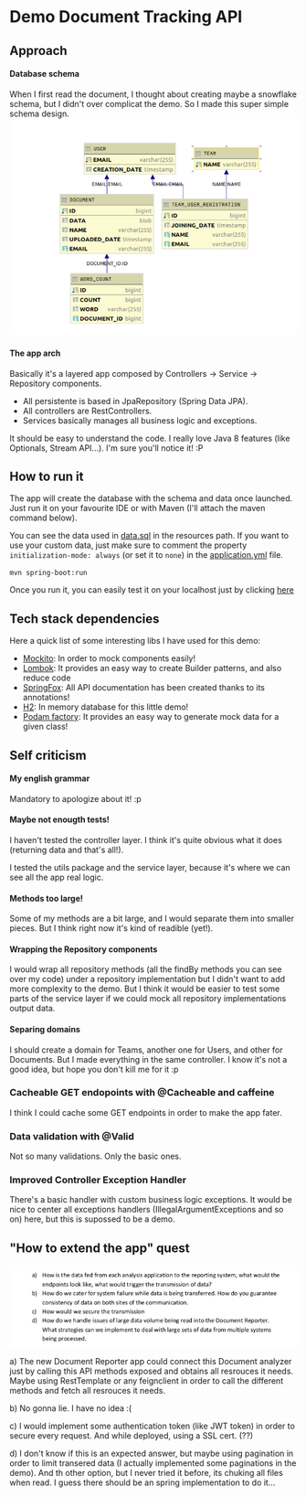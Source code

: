# Demo Document Tracking API


## Approach

#### Database schema
When I first read the document, I thought about creating maybe a snowflake schema, but I didn't over complicat the demo. So I made this
super simple schema design.
![schema](./doc/img/db.png)

#### The app arch

Basically it's a layered app composed by Controllers -> Service -> Repository components.

- All persistente is based in JpaRepository (Spring Data JPA).
- All controllers are RestControllers.
- Services basically manages all business logic and exceptions.

It should be easy to understand the code. I really love Java 8 features (like Optionals, Stream  API...). I'm sure you'll notice it! :P
## How to run it

The app will create the database with the schema and data once launched. Just run it on your favourite IDE or with Maven (I'll attach the maven command below).

You can see the data used in [data.sql](./src/main/resources/data.sql) in the resources path. If you want to use your custom data, just make sure to comment the property
`initialization-mode: always`   (or set it to `none`) in the [application.yml](./src/main/resources/application.yml) file.

```shell script
mvn spring-boot:run
```

Once you run it, you can easily test it on your localhost just by clicking [here](http://localhost:8080/doc-tracker/api/v1/swagger-ui.html)

## Tech stack dependencies

Here a quick list of some interesting libs I have used for this demo:

- [Mockito](https://site.mockito.org/): In order to mock components easily!
- [Lombok](https://projectlombok.org/): It provides an easy way to create Builder patterns, and also reduce code
- [SpringFox](https://springfox.github.io/springfox/): All API documentation has been created thanks to its annotations!
- [H2](https://www.h2database.com/html/main.html): In memory database for this little demo!
- [Podam factory](https://mtedone.github.io/podam/): It provides an easy way to generate mock data for a given class!


## Self criticism

#### My english grammar

Mandatory to apologize about it! :p

#### Maybe not enougth tests!

I haven't tested the controller layer. I think it's quite obvious what it does 
(returning data and that's all!).

I tested the utils package and the service layer, because it's where we can see all the app real logic.

#### Methods too large!

Some of my methods are a bit large, and I would separate them into smaller pieces. But I think right now
it's kind of readible (yet!).

#### Wrapping the Repository components

I would wrap all repository methods (all the findBy methods you can see over my code) under a repository implementation
but I didn't want to add more complexity to the demo. But I think it would be easier to test some parts of the service layer
if we could mock all repository implementations output data.

#### Separing domains

I should create a domain for Teams, another one for Users, and other for Documents. But I made everything in the same controller.
I know it's not a good idea, but hope you don't kill me for it :p

### Cacheable GET endopoints with @Cacheable and caffeine
I think I could cache some GET endpoints in order to make the app fater.

### Data validation with @Valid
Not so many validations. Only the basic ones.

### Improved Controller Exception Handler
There's a basic handler with custom business logic exceptions. It would be nice to center all exceptions handlers
(IllegalArgumentExceptions and so on) here, but this is supossed to be a demo.

## "How to extend the app" quest

![How to extend the app](./doc/img/questions2.png)

a) The new Document Reporter app could connect this Document analyzer just by calling this API methods exposed and obtains all resrouces it needs.
 Maybe using RestTemplate or any feignclient in order to call the different methods and fetch all resrouces it needs.

b) No gonna lie. I have no idea :(

c) I would implement some authentication token (like JWT token) in order to secure every request. And while deployed, using a SSL cert. (??)

d) I don't know if this is an expected answer, but maybe using pagination in order to limit transered data (I actually implemented some paginations in the demo).
And th other option, but I never tried it before, its chuking all files when read. I guess there should be an spring implementation to do it...

